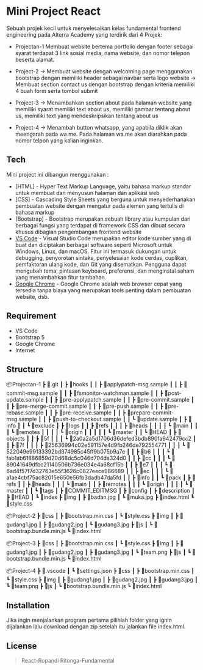 # Mini Project React

Sebuah projek kecil untuk menyelesaikan kelas fundamental frontend engineering pada Alterra Academy yang terdirik dari 4 Projek:

- Projectan-1
Membuat website bertema portfolio dengan footer sebagai syarat terdapat 3 link sosial media, nama website, dan nomor telepon beserta alamat.

- Project-2
-> Membuat website dengan welcoming page menggunakan bootstrap dengan memiliki header sebagai navbar serta logo website
-> Membuat section contact us dengan bootstrap dengan kriteria memiliki 4 buah form serta tombol submit

- Project-3
-> Menambahkan section about pada halaman website yang memiliki syarat memiliki text about us, memiliki gambar tentang about us, memiliki text yang mendeskripsikan tentang about us

- Project-4
-> Menambah button whatsapp, yang apabila diklik akan meengarah pada wa.me. Pada halaman wa.me akan diarahkan pada nomor telpon yang kalian inginkan.

## Tech

Mini project ini dibangun menggunakan :

- [HTML] - Hyper Text Markup Language, yaitu bahasa markup standar untuk membuat dan menyusun halaman dan aplikasi web
- [CSS] - Cascading Style Sheets yang berguna untuk menyederhanakan pembuatan website dengan mengatur pada elemen yang tertulis di bahasa markup 
- [Bootstrap] - Bootstrap merupakan sebuah library atau kumpulan dari berbagai fungsi yang terdapat di framework CSS dan dibuat secara khusus dibagian pengembangan frontend website
- [VS Code](https://www.visualstudiocode.com) - Visual Studio Code merupakan editor kode sumber yang di buat dan diciptakan berbagai software seperti Microsoft untuk Windows, Linux, dan macOS. Fitur ini termasuk dukungan untuk debugging, penyorotan sintaks, penyelesaian kode cerdas, cuplikan, pemfaktoran ulang kode, dan Git yang disematkan. Pengguna dapat mengubah tema, pintasan keyboard, preferensi, dan menginstal saham yang menambahkan fitur tambahan.
- [Google Chrome](https://www.google.com/chrome) - Google Chrome adalah web browser cepat yang tersedia tanpa biaya yang merupakan tools penting dalam pembuatan website, dsb. 

## Requirement
- VS Code
- Bootstrap 5
- Google Chrome
- Internet

## Structure
📦Projectan-1
 ┣ 📂.git
 ┃ ┣ 📂hooks
 ┃ ┃ ┣ 📜applypatch-msg.sample
 ┃ ┃ ┣ 📜commit-msg.sample
 ┃ ┃ ┣ 📜fsmonitor-watchman.sample
 ┃ ┃ ┣ 📜post-update.sample
 ┃ ┃ ┣ 📜pre-applypatch.sample
 ┃ ┃ ┣ 📜pre-commit.sample
 ┃ ┃ ┣ 📜pre-merge-commit.sample
 ┃ ┃ ┣ 📜pre-push.sample
 ┃ ┃ ┣ 📜pre-rebase.sample
 ┃ ┃ ┣ 📜pre-receive.sample
 ┃ ┃ ┣ 📜prepare-commit-msg.sample
 ┃ ┃ ┣ 📜push-to-checkout.sample
 ┃ ┃ ┗ 📜update.sample
 ┃ ┣ 📂info
 ┃ ┃ ┗ 📜exclude
 ┃ ┣ 📂logs
 ┃ ┃ ┣ 📂refs
 ┃ ┃ ┃ ┣ 📂heads
 ┃ ┃ ┃ ┃ ┗ 📜main
 ┃ ┃ ┃ ┗ 📂remotes
 ┃ ┃ ┃ ┃ ┗ 📂origin
 ┃ ┃ ┃ ┃ ┃ ┗ 📜master
 ┃ ┃ ┗ 📜HEAD
 ┃ ┣ 📂objects
 ┃ ┃ ┣ 📂5f
 ┃ ┃ ┃ ┗ 📜2a0a2a5d1706d36defed3bdb890fa642479cc2
 ┃ ┃ ┣ 📂7f
 ┃ ┃ ┃ ┣ 📜25636994c02e591157e4d9fb246de792554771
 ┃ ┃ ┃ ┗ 📜522049e99133392bd874985c45ff9b075b9a7e
 ┃ ┃ ┣ 📂b6
 ┃ ┃ ┃ ┗ 📜fab1ab61886859d20d68dc5c046d704da324d0
 ┃ ┃ ┣ 📂cc
 ┃ ┃ ┃ ┗ 📜89041649dfbc21140506b736e034e4a68cf15b
 ┃ ┃ ┣ 📂e7
 ┃ ┃ ┃ ┗ 📜6ad4f57f7d32763e55f3626c0827eece986689
 ┃ ┃ ┣ 📂ec
 ┃ ┃ ┃ ┗ 📜a1ae4cbf75ac82015e650e56fb3dadb47da5fd
 ┃ ┃ ┣ 📂info
 ┃ ┃ ┗ 📂pack
 ┃ ┣ 📂refs
 ┃ ┃ ┣ 📂heads
 ┃ ┃ ┃ ┗ 📜main
 ┃ ┃ ┣ 📂remotes
 ┃ ┃ ┃ ┗ 📂origin
 ┃ ┃ ┃ ┃ ┗ 📜master
 ┃ ┃ ┗ 📂tags
 ┃ ┣ 📜COMMIT_EDITMSG
 ┃ ┣ 📜config
 ┃ ┣ 📜description
 ┃ ┣ 📜HEAD
 ┃ ┗ 📜index
 ┣ 📂img
 ┃ ┣ 📜badan.jpg
 ┃ ┗ 📜muka.jpg
 ┣ 📜index.html
 ┗ 📜style.css


📦Project-2
 ┣ 📂css
 ┃ ┣ 📜bootstrap.min.css
 ┃ ┗ 📜style.css
 ┣ 📂img
 ┃ ┣ 📜gudang1.jpg
 ┃ ┣ 📜gudang2.jpg
 ┃ ┗ 📜gudang3.jpg
 ┣ 📂js
 ┃ ┗ 📜bootstrap.bundle.min.js
 ┗ 📜index.html


📦Project-3
 ┣ 📂css
 ┃ ┣ 📜bootstrap.min.css
 ┃ ┗ 📜style.css
 ┣ 📂img
 ┃ ┣ 📜gudang1.jpg
 ┃ ┣ 📜gudang2.jpg
 ┃ ┣ 📜gudang3.jpg
 ┃ ┗ 📜team.png
 ┣ 📂js
 ┃ ┗ 📜bootstrap.bundle.min.js
 ┗ 📜index.html


📦Project-4
 ┣ 📂.vscode
 ┃ ┗ 📜settings.json
 ┣ 📂css
 ┃ ┣ 📜bootstrap.min.css
 ┃ ┗ 📜style.css
 ┣ 📂img
 ┃ ┣ 📜gudang1.jpg
 ┃ ┣ 📜gudang2.jpg
 ┃ ┣ 📜gudang3.jpg
 ┃ ┗ 📜team.png
 ┣ 📂js
 ┃ ┗ 📜bootstrap.bundle.min.js
 ┗ 📜index.html

## Installation
Jika ingin menjalankan program pertama pilihlah folder yang ignin dijalankan
lalu download dengan zip setelah itu jalankan file index.html.


## License

> React-Ropandi Ritonga-Fundamental



